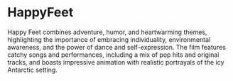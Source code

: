 # HappyFeet
Happy Feet combines adventure, humor, and heartwarming themes, highlighting the importance of embracing individuality, environmental awareness, and the power of dance and self-expression. The film features catchy songs and performances, including a mix of pop hits and original tracks, and boasts impressive animation with realistic portrayals of the icy Antarctic setting.
